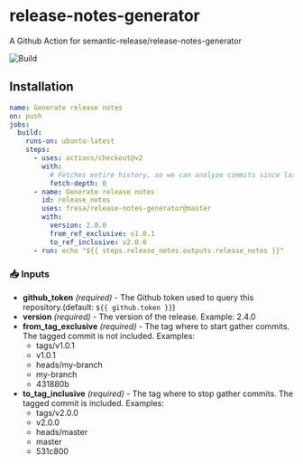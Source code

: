 # release-notes-generator

A Github Action for semantic-release/release-notes-generator

![Build](https://github.com/Fresa/Spdy/workflows/Build/badge.svg)

## Installation

```yaml
name: Generate release notes
on: push
jobs:
  build:
    runs-on: ubuntu-latest
    steps:
      - uses: actions/checkout@v2
        with:
          # Fetches entire history, so we can analyze commits since last tag
          fetch-depth: 0
      - name: Generate release notes
        id: release_notes
        uses: fresa/release-notes-generator@master
        with:
          version: 2.0.0
          from_ref_exclusive: v1.0.1
          to_ref_inclusive: v2.0.0
      - run: echo "${{ steps.release_notes.outputs.release_notes }}"
```

### 📥 Inputs

- **github_token** _(required)_ - The Github token used to query this repository.(default: `${{ github.token }}`)
- **version** _(required)_ - The version of the release.
  Example: 2.4.0
- **from_tag_exclusive** _(required)_ - The tag where to start gather commits. The tagged commit is not included.
  Examples:
  - tags/v1.0.1
  - v1.0.1
  - heads/my-branch
  - my-branch
  - 431880b
- **to_tag_inclusive** _(required)_ - The tag where to stop gather commits. The tagged commit is included.
  Examples:
  - tags/v2.0.0
  - v2.0.0
  - heads/master
  - master
  - 531c800
